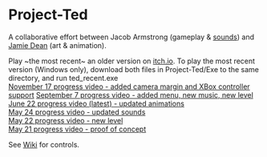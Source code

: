 # Project-Ted
A collaborative effort between Jacob Armstrong (gameplay & [sounds](https://soundcloud.com/jacob-armstrong-2)) and [Jamie Dean](http://jamiedean.work) (art & animation).  

Play ~the most recent~ an older version on [itch.io](https://jarms.itch.io/project-ted). To play the most recent version (Windows only), download both files in Project-Ted/Exe to the same directory, and run ted_recent.exe  
[November 17 progress video - added camera margin and XBox controller support](https://youtu.be/w7RYPlxfcF4)
[September 7 progress video - added menu, new music, new level](https://youtu.be/_fwXgAko-3E)  
[June 22 progress video (latest) - updated animations](https://youtu.be/dPi28XDcvMw)  
[May 24 progress video - updated sounds](https://youtu.be/4uwhV9eETRs)  
[May 22 progress video - new level](https://youtu.be/QfNTUuD_CR0)  
[May 21 progress video - proof of concept](https://youtu.be/FPzYTsac9xk)  


See [Wiki](https://github.com/jakeparmstrong/Project-Ted/wiki) for controls.